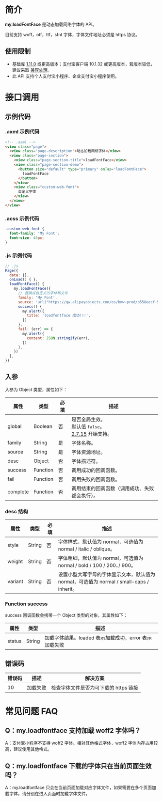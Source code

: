 
# 简介
**my.loadFontFace** 是动态加载网络字体的 API。

目前支持 woff，otf，ttf，sfnt 字体，字体文件地址必须是 https 协议。

## 使用限制
- 基础库 [1.11.0](https://opendocs.alipay.com/mini/framework/lib) 或更高版本；支付宝客户端 10.1.32 或更高版本，若版本较低，建议采取 [兼容处理](https://opendocs.alipay.com/mini/framework/compatibility)。
- 此 API 支持个人支付宝小程序、企业支付宝小程序使用。

# 接口调用

## 示例代码

### .axml 示例代码
```html
<!-- .axml -->
<view class="page">
  <view class="page-description">动态加载网络字体</view>
  <view class="page-section">
    <view class="page-section-title">loadFontFace</view>
    <view class="page-section-demo">
      <button size="default" type="primary" onTap="loadFontFace">
        loadFontFace
      </button>
    </view>
    <view class="custom-web-font">
      自定义字体
    </view>
  </view>
</view>
```

### .acss 示例代码
```css
.custom-web-font {
  font-family: 'My Font';
  font-size: 40px;
}
```

### .js 示例代码
```javascript
// .js
Page({
  data: {},
  onLoad() { },
  loadFontFace() {
    my.loadFontFace({
      // 替换成自定义的字体和文件
      family: 'My Font',
      source: 'url("https://gw.alipayobjects.com/os/bmw-prod/b558eecf-5d4f-4481-9e61-ad6fd241857a.ttf")',
      success() {
        my.alert({
          title: 'loadfontface 成功!!!',
        })
      },
      fail: (err) => {
        my.alert({
          content: JSON.stringify(err),
        })
      },
    })
  },
})
```

## 入参
入参为 Object 类型，属性如下：

| **属性** | **类型** | **必填** | **描述** |
| --- | --- | --- | --- |
| global | Boolean | 否 | 是否全局生效。<br/>默认值 `false`。</br>[2.7.15](https://opendocs.alipay.com/mini/framework/lib-upgrade-v2) 开始支持。 |
| family | String | 是 | 字体名称。 |
| source | String | 是 | 字体资源地址。 |
| desc | Object | 否 | 字体描述符。 |
| success | Function | 否 | 调用成功的回调函数。 |
| fail | Function | 否 | 调用失败的回调函数。 |
| complete | Function | 否 | 调用结束的回调函数（调用成功、失败都会执行）。 |


### desc 结构
| **属性** | **类型** | **必填** | **描述** |
| --- | --- | --- | --- |
| style | String | 否 | 字体样式，默认值为 normal，可选值为 normal / italic / oblique。 |
| weight | String | 否 | 字体粗细，默认值为 normal，可选值为 normal / bold / 100 / 200../ 900。 |
| variant | String | 否 | 设置小型大写字母的字体显示文本，默认值为 normal，可选值为 normal / small-caps / inherit。 |

### Function success

success 回调函数会携带一个 Object 类型的对象，其属性如下：

| **属性** | **类型** | **描述** |
| --- | --- | --- |
| status | String | 加载字体结果。loaded 表示加载成功，error 表示加载失败 |

## 错误码

| **错误码** | **描述** | **解决方案** |
| --- | --- | --- |
| 10 | 加载失败 | 检查字体文件是否为可下载的 https 链接 |


# 常见问题 FAQ

## Q：my.loadfontface 支持加载 woff2 字体吗？
A：支付宝小程序不支持 woff2 字体。相对其他格式字体，woff2 字体内存占用较高，建议使用其他格式。

## Q：my.loadfontface 下载的字体只在当前页面生效吗？
A：my.loadfontface 只会在当前页面加载对应字体文件，如果需要在多个页面加载字体，请分别在进入页面时加载字体文件。
